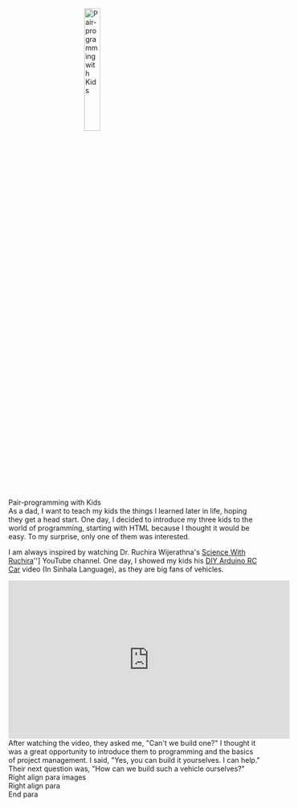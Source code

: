 <div class="container">
    <div class="row">
        <div class="col-md-12">
            <img src="{{site.baseurl}}/assets/2024-05-24/page_banner.jpg" title="Pair-programming with Kids" width="25%" style="margin-left:30%">
        </div>
    </div>
    <div class="row">
        <div class="col-md-12">
            <div class="header_title" >Pair-programming with Kids</div>
        </div>
    </div>
    <div class="row">
        <div class="col-md-12">
            As a dad, I want to teach my kids the things I learned later in life, hoping they get a head start. One day, I decided to introduce my three kids to the world of programming, starting with HTML because I thought it would be easy. To my surprise, only one of them was interested.
        </div>
    </div>
    <div class="row">
        <div class="col-md-8">
            <p class="text-center">I am always inspired by watching Dr. Ruchira Wijerathna's  <a href="https://www.youtube.com/@ScienceWithRuchira">Science With Ruchira</a>''] YouTube channel. One day, I showed my kids his <a href='https://www.youtube.com/watch?v=T7A0ICf_pa4'>DIY Arduino RC Car</a> video (In Sinhala Language), as they are big fans of vehicles.</p>
        <div class="col-md-4">
            <iframe width="560" height="315" src="https://www.youtube.com/embed/T7A0ICf_pa4?si=fQ-Fly_rihbAxKSs" title="YouTube video player" frameborder="0" allow="accelerometer; autoplay; clipboard-write; encrypted-media; gyroscope; picture-in-picture; web-share" referrerpolicy="strict-origin-when-cross-origin" allowfullscreen></iframe>
        </div>
    </div>
    <div class="row">
        <div class="col-md-12">
            <div class="header_title" >After watching the video, they asked me, "Can't we build one?" I thought it was a great opportunity to introduce them to programming and the basics of project management. 
                I said, "Yes, you can build it yourselves. I can help." 
                Their next question was, "How can we build such a vehicle ourselves?"
            </div>
        </div>
    </div>
    <div class="row">
        <div class="col-md-8">
            Right align para images
        </div>
        <div class="col-md-4">
            Right align para 
        </div>
    </div>
    <div class="row">
        <div class="col-md-12">
            End para
        </div>
    </div>
</div>
